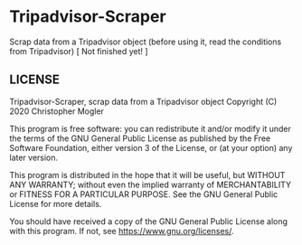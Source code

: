 # Tripadvisor-Scraper
Scrap data from a Tripadvisor object (before using it, read the conditions from Tripadvisor) 
[ Not finished yet! ]

## LICENSE
Tripadvisor-Scraper, scrap data from a Tripadvisor object
Copyright (C) 2020 Christopher Mogler

This program is free software: you can redistribute it and/or modify
it under the terms of the GNU General Public License as published by
the Free Software Foundation, either version 3 of the License, or
(at your option) any later version.

This program is distributed in the hope that it will be useful,
but WITHOUT ANY WARRANTY; without even the implied warranty of
MERCHANTABILITY or FITNESS FOR A PARTICULAR PURPOSE.  See the
GNU General Public License for more details.

You should have received a copy of the GNU General Public License
along with this program.  If not, see <https://www.gnu.org/licenses/>.